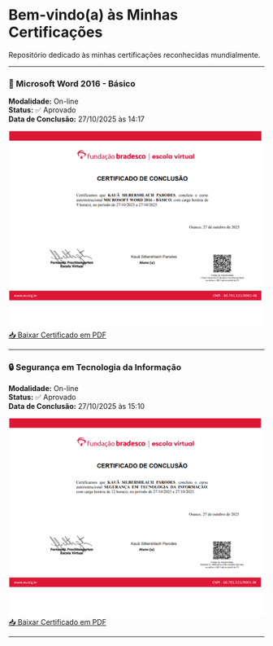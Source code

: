 # Bem-vindo(a) às Minhas Certificações

Repositório dedicado às minhas certificações reconhecidas mundialmente.

---
 
### 📘 Microsoft Word 2016 - Básico  
**Modalidade:** On-line  
**Status:** ✅ Aprovado  
**Data de Conclusão:** 27/10/2025 às 14:17  

![Certificado Microsoft Word 2016 - Básico](MicrosoftWord2016Basico.png)  
[📥 Baixar Certificado em PDF](MicrosoftWord2016Basico.pdf)

---

### 🔒 Segurança em Tecnologia da Informação  
**Modalidade:** On-line  
**Status:** ✅ Aprovado  
**Data de Conclusão:** 27/10/2025 às 15:10  

![Certificado Segurança em Tecnologia da Informação](SegurancaemTecnologiadaInformacao.png)  
[📥 Baixar Certificado em PDF](SegurancaemTecnologiadaInformacao.pdf)

---
